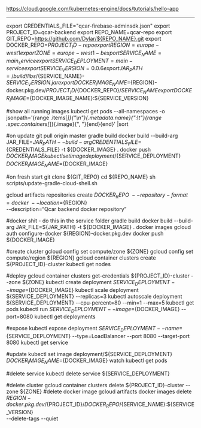 https://cloud.google.com/kubernetes-engine/docs/tutorials/hello-app


-----------

export CREDENTIALS_FILE="qcar-firebase-adminsdk.json"
export PROJECT_ID=qcar-backend
export REPO_NAME=qcar-repo
export GIT_REPO=https://github.com/Dylar/${REPO_NAME}.git
export DOCKER_REPO=${PROJECT_ID}-repo
export REGION=europe-west1
export ZONE=europe-west1-b
export SERVICE_NAME=main_service
export SERVICE_DEPLOYMENT=main-service
export SERVICE_VERSION=0.0.6
export JAR_PATH=/build/libs/${SERVICE_NAME}-${SERVICE_VERSION}.jar
export DOCKER_IMAGE_NAME=${REGION}-docker.pkg.dev/${PROJECT_ID}/${DOCKER_REPO}/${SERVICE_NAME}
export DOCKER_IMAGE=${DOCKER_IMAGE_NAME}:${SERVICE_VERSION}

#show all running images
kubectl get pods --all-namespaces -o jsonpath='{range .items[*]}{"\n"}{.metadata.name}{":\t"}{range .spec.containers[*]}{.image}{", "}{end}{end}' |sort

#on update
git pull origin master
gradle build
docker build --build-arg JAR_FILE=${JAR_PATH} --build-arg CREDENTIALS_FILE=${CREDENTIALS_FILE} -t ${DOCKER_IMAGE} .
docker push ${DOCKER_IMAGE}
kubectl set image deployment/${SERVICE_DEPLOYMENT} ${DOCKER_IMAGE_NAME}=${DOCKER_IMAGE}

#on fresh start
git clone ${GIT_REPO}
cd ${REPO_NAME}
sh scripts/update-gradle-cloud-shell.sh

gcloud artifacts repositories create ${DOCKER_REPO}\
    --repository-format=docker \
    --location=${REGION} \
    --description=“Qcar backend docker repository”

#docker shit - do this in the service folder
gradle build
docker build --build-arg JAR_FILE=${JAR_PATH} -t ${DOCKER_IMAGE} .
docker images
gcloud auth configure-docker ${REGION}-docker.pkg.dev
docker push ${DOCKER_IMAGE}

#create cluster
gcloud config set compute/zone ${ZONE}
gcloud config set compute/region ${REGION}
gcloud container clusters create ${PROJECT_ID}-cluster
kubectl get nodes

#deploy
gcloud container clusters get-credentials ${PROJECT_ID}-cluster --zone ${ZONE}
kubectl create deployment ${SERVICE_DEPLOYMENT} --image=${DOCKER_IMAGE}
kubectl scale deployment ${SERVICE_DEPLOYMENT} --replicas=3
kubectl autoscale deployment ${SERVICE_DEPLOYMENT} --cpu-percent=80 --min=1 --max=5
kubectl get pods
kubectl run ${SERVICE_DEPLOYMENT} --image=${DOCKER_IMAGE} --port=8080
kubectl get deployments

#expose
kubectl expose deployment ${SERVICE_DEPLOYMENT} --name=${SERVICE_DEPLOYMENT} --type=LoadBalancer --port 8080 --target-port 8080
kubectl get service

#update
kubectl set image deployment/${SERVICE_DEPLOYMENT} ${DOCKER_IMAGE_NAME}=${DOCKER_IMAGE}
watch kubectl get pods

#delete service
kubectl delete service ${SERVICE_DEPLOYMENT}

#delete cluster
gcloud container clusters delete ${PROJECT_ID}-cluster --zone ${ZONE}
#delete docker image gcloud artifacts docker images delete \
 ${REGION}-docker.pkg.dev/${PROJECT_ID}/${DOCKER_REPO}/${SERVICE_NAME}:${SERVICE_VERSION} \
 --delete-tags --quiet